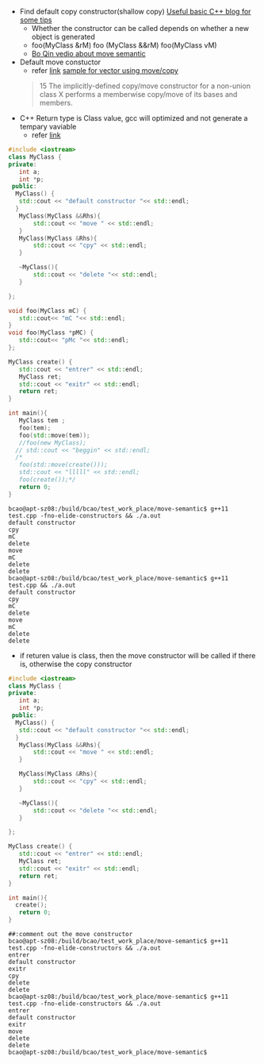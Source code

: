 * Find default copy constructor(shallow copy) [Useful basic C++ blog for some tips](http://www.fredosaurus.com/notes-cpp/index.html)
  * Whether the constructor can be called depends on whether a new object is generated
  * foo(MyClass &rM) foo (MyClass &&rM) foo(MyClass vM) 
  * [Bo Qin vedio about move semantic](https://www.youtube.com/watch?v=IOkgBrXCtfo)
* Default move constuctor
  * refer [link](https://stackoverflow.com/questions/11572669/move-with-vectorpush-back) [sample for vector using move/copy](https://www.educative.io/edpresso/what-is-a-move-constructor-in-cpp)
  >15 The implicitly-defined copy/move constructor for a non-union class X performs a memberwise copy/move of its bases and members.
* C++ Return type is Class value, gcc will optimized and not generate a tempary vaviable
  * refer [link](https://blog.csdn.net/sxhelijian/article/details/50977946)
 ```cpp
 #include <iostream>
class MyClass {
private:
    int a;
    int *p;
  public:
   MyClass() {
    std::cout << "default constructor "<< std::endl;
   }
    MyClass(MyClass &&Rhs){
        std::cout << "move " << std::endl;
    }
    MyClass(MyClass &Rhs){
        std::cout << "cpy" << std::endl;
    }

    ~MyClass(){
        std::cout << "delete "<< std::endl;
    }

};

void foo(MyClass mC) {
    std::cout<< "mC "<< std::endl;
}
void foo(MyClass *pMC) {
    std::cout<< "pMc "<< std::endl;
};

MyClass create() {
    std::cout << "entrer" << std::endl;
    MyClass ret;
    std::cout << "exitr" << std::endl;
    return ret;
}

int main(){
    MyClass tem ;
    foo(tem);
    foo(std::move(tem));
    //foo(new MyClass);
   // std::cout << "beggin" << std::endl;
   /*
    foo(std::move(create()));
    std::cout << "lllll" << std::endl;
    foo(create());*/
    return 0;
}

 ```
 ```shell
 bcao@apt-sz08:/build/bcao/test_work_place/move-semantic$ g++11 test.cpp -fno-elide-constructors && ./a.out
default constructor
cpy
mC
delete
move
mC
delete
delete
bcao@apt-sz08:/build/bcao/test_work_place/move-semantic$ g++11 test.cpp && ./a.out                 
default constructor
cpy
mC
delete
move
mC
delete
delete

 ```
 
   * if returen value is class, then the move constructor will be called if there is, otherwise the copy constructor 
   
 ```cpp
 #include <iostream>
class MyClass {
private:
    int a;
    int *p;
  public:
   MyClass() {
    std::cout << "default constructor "<< std::endl;
   }
    MyClass(MyClass &&Rhs){
        std::cout << "move " << std::endl;
    }

    MyClass(MyClass &Rhs){
        std::cout << "cpy" << std::endl;
    }

    ~MyClass(){
        std::cout << "delete "<< std::endl;
    }

};

MyClass create() {
    std::cout << "entrer" << std::endl;
    MyClass ret;
    std::cout << "exitr" << std::endl;
    return ret;
}

int main(){
   create();
    return 0;
}

 ```
 
 ```shell
 ##:comment out the move constructor
 bcao@apt-sz08:/build/bcao/test_work_place/move-semantic$ g++11 test.cpp -fno-elide-constructors && ./a.out
 entrer
 default constructor
 exitr
 cpy
 delete
 delete
 bcao@apt-sz08:/build/bcao/test_work_place/move-semantic$ g++11 test.cpp -fno-elide-constructors && ./a.out
 entrer
 default constructor
 exitr
 move
 delete
 delete
 bcao@apt-sz08:/build/bcao/test_work_place/move-semantic$

 ```
